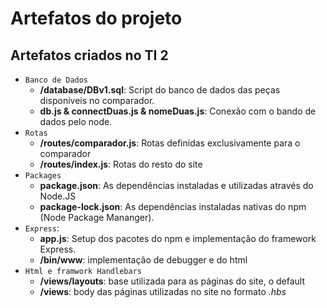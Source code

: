 # Artefatos do projeto

## Artefatos criados no TI 2

* `Banco de Dados`
	* **/database/DBv1.sql**: Script do banco de dados das peças disponíveis no comparador.
	* **db.js & connectDuas.js & nomeDuas.js**: Conexão com o bando de dados pelo node.
* `Rotas`
	* **/routes/comparador.js**: Rotas definidas exclusivamente para o comparador
	* **/routes/index.js**: Rotas do resto do site
* `Packages`
	* **package.json**: As dependências instaladas e utilizadas através do Node.JS
	* **package-lock.json**: As dependências instaladas nativas do npm (Node Package Mananger).
* `Express`:
	* **app.js**: Setup dos pacotes do npm e implementação do framework Express.
	* **/bin/www**: implementação de debugger e do html
* `Html e framwork Handlebars`
	* **/views/layouts**: base utilizada para as páginas do site, o default
	* **/views**: body das páginas utilizadas no site no formato *.hbs*

<!-- >*Nota: O diretório **"Dump"** possui números no nome o qual se referem à versão do BD, está no formato **AAAA-MM-DD**.* -->


